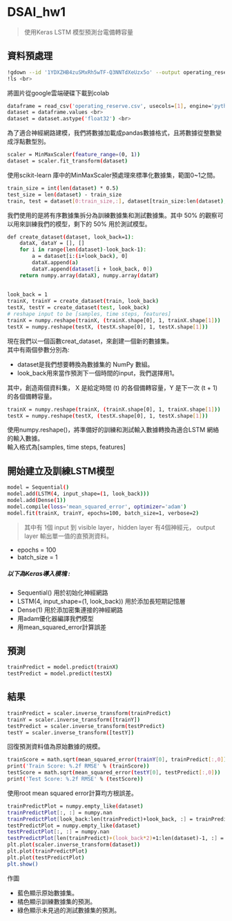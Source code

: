 # DSAI_hw1
>使用Keras LSTM 模型預測台電備轉容量

## 資料預處理

```sh 
!gdown --id '1YDXZHB4zuSMxRh5wTF-Q3NNTdXeUzx5o' --output operating_reserve.csv <br>
!ls <br>
```
將圖片從google雲端硬碟下載到colab <br>
```sh 
dataframe = read_csv('operating_reserve.csv', usecols=[1], engine='python', skipfooter=3) <br>
dataset = dataframe.values <br>
dataset = dataset.astype('float32') <br>
```
為了適合神經網路建模，我們將數據加載成pandas數據格式，且將數據從整數變成浮點數型別。<br>
```sh
scaler = MinMaxScaler(feature_range=(0, 1))
dataset = scaler.fit_transform(dataset)
```
使用scikit-learn 庫中的MinMaxScaler預處理來標準化數據集，範圍0~1之間。
```sh
train_size = int(len(dataset) * 0.5)
test_size = len(dataset) - train_size
train, test = dataset[0:train_size,:], dataset[train_size:len(dataset),:]
```
我們使用的是將有序數據集拆分為訓練數據集和測試數據集。其中 50% 的觀察可以用來訓練我們的模型，剩下的 50% 用於測試模型。
```sh
def create_dataset(dataset, look_back=1):
	dataX, dataY = [], []
	for i in range(len(dataset)-look_back-1):
		a = dataset[i:(i+look_back), 0]
		dataX.append(a)
		dataY.append(dataset[i + look_back, 0])
	return numpy.array(dataX), numpy.array(dataY)
  
  
look_back = 1
trainX, trainY = create_dataset(train, look_back)
testX, testY = create_dataset(test, look_back)
# reshape input to be [samples, time steps, features]
trainX = numpy.reshape(trainX, (trainX.shape[0], 1, trainX.shape[1]))
testX = numpy.reshape(testX, (testX.shape[0], 1, testX.shape[1]))
```
現在我們以一個函數creat_dataset，來創建一個新的數據集。<br>
其中有兩個參數分別為:<br>
* dataset是我們想要轉換為數據集的 NumPy 數組。<br>
* look_back用來當作預測下一個時間的input，我們選擇用1。<br>

其中，創造兩個資料集， X 是給定時間 (t) 的各個備轉容量，Y 是下一次 (t + 1) 的各個備轉容量。<br>

```sh
trainX = numpy.reshape(trainX, (trainX.shape[0], 1, trainX.shape[1]))
testX = numpy.reshape(testX, (testX.shape[0], 1, testX.shape[1]))
```
使用numpy.reshape()，將準備好的訓練和測試輸入數據轉換為適合LSTM 網絡的輸入數據。<br>
輸入格式為[samples, time steps, features]<br>


## 開始建立及訓練LSTM模型<br>
```sh
model = Sequential()
model.add(LSTM(4, input_shape=(1, look_back)))
model.add(Dense(1))
model.compile(loss='mean_squared_error', optimizer='adam')
model.fit(trainX, trainY, epochs=100, batch_size=1, verbose=2)
```
>其中有 1個 input 到 visible layer，hidden layer 有4個神經元， output layer 輸出單一值的直預測資料。<br>
* epochs = 100<br>
* batch_size = 1<br>
##### 以下為Keras導入模塊 : <br>
* Sequential() 用於初始化神經網路<br>
* LSTM(4, input_shape=(1, look_back)) 用於添加長短期記憶層<br>
* Dense(1) 用於添加密集連接的神經網路 <br>
* 用adam優化器編譯我們模型
* 用mean_squared_error計算誤差

## 預測
```sh
trainPredict = model.predict(trainX)
testPredict = model.predict(testX)
```
## 結果 
```sh
trainPredict = scaler.inverse_transform(trainPredict)
trainY = scaler.inverse_transform([trainY])
testPredict = scaler.inverse_transform(testPredict)
testY = scaler.inverse_transform([testY])
```
回復預測資料值為原始數據的規模。<br>
```sh
trainScore = math.sqrt(mean_squared_error(trainY[0], trainPredict[:,0]))
print('Train Score: %.2f RMSE' % (trainScore))
testScore = math.sqrt(mean_squared_error(testY[0], testPredict[:,0]))
print('Test Score: %.2f RMSE' % (testScore))
```
使用root mean squared error計算均方根誤差。<br>
```sh
trainPredictPlot = numpy.empty_like(dataset)
trainPredictPlot[:, :] = numpy.nan
trainPredictPlot[look_back:len(trainPredict)+look_back, :] = trainPredict
testPredictPlot = numpy.empty_like(dataset)
testPredictPlot[:, :] = numpy.nan
testPredictPlot[len(trainPredict)+(look_back*2)+1:len(dataset)-1, :] = testPredict
plt.plot(scaler.inverse_transform(dataset))
plt.plot(trainPredictPlot)
plt.plot(testPredictPlot)
plt.show()
```
作圖<br>
* 藍色顯示原始數據集。
* 橘色顯示訓練數據集的預測。
* 綠色顯示未見過的測試數據集的預測。

